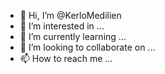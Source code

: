 - 👋 Hi, I’m @KerloMedilien
- 👀 I’m interested in ...
- 🌱 I’m currently learning ...
- 💞️ I’m looking to collaborate on ...
- 📫 How to reach me ...

<!---
KerloMedilien/KerloMedilien is a ✨ special ✨ repository because its `README.md` (this file) appears on your GitHub profile.
You can click the Preview link to take a look at your changes.
--->
